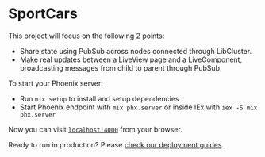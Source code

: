 # SportCars
This project will focus on the following 2 points:
* Share state using PubSub across nodes connected through LibCluster. 
* Make real updates between a LiveView page and a LiveComponent, broadcasting messages from child to parent through PubSub.


To start your Phoenix server:

  * Run `mix setup` to install and setup dependencies
  * Start Phoenix endpoint with `mix phx.server` or inside IEx with `iex -S mix phx.server`

Now you can visit [`localhost:4000`](http://localhost:4000/cars) from your browser.

Ready to run in production? Please [check our deployment guides](https://hexdocs.pm/phoenix/deployment.html).
